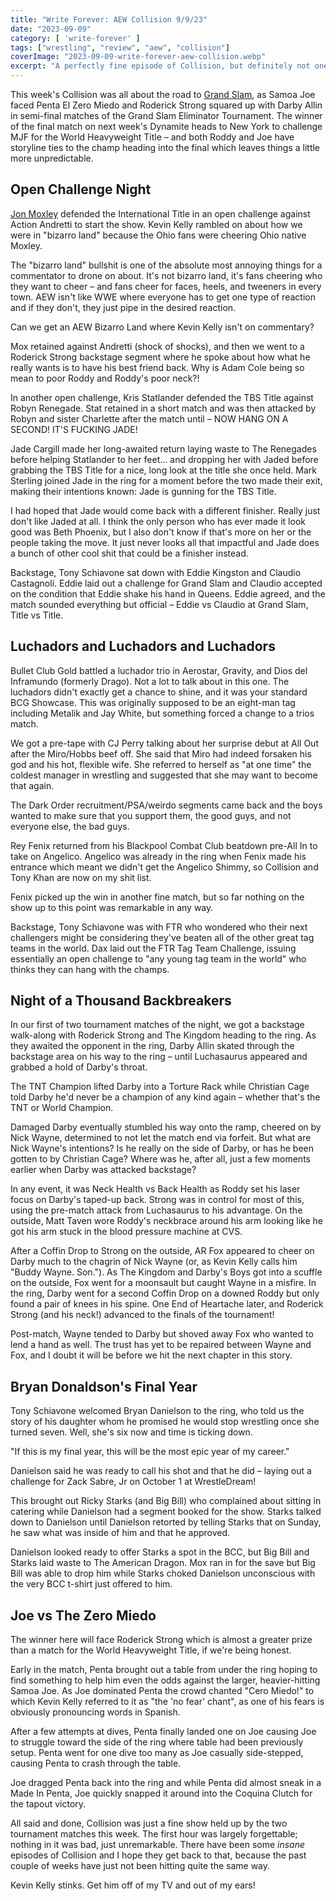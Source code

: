 ```yaml
---
title: "Write Forever: AEW Collision 9/9/23"
date: "2023-09-09"
category: [ 'write-forever' ]
tags: ["wrestling", "review", "aew", "collision"]
coverImage: "2023-09-09-write-forever-aew-collision.webp"
excerpt: "A perfectly fine episode of Collision, but definitely not one for the books. The Grand Slam Tournament continues on with Roderick Strong and Samoa Joe advancing to the finals."
---
```


This week's Collision was all about the road to [Grand Slam](/posts/2023-09-20-write-forever-aew-dynamite-grand-slam), as Samoa Joe faced Penta El Zero Miedo and Roderick Strong squared up with Darby Allin in semi-final matches of the Grand Slam Eliminator Tournament. The winner of the final match on next week's Dynamite heads to New York to challenge MJF for the World Heavyweight Title – and both Roddy and Joe have storyline ties to the champ heading into the final which leaves things a little more unpredictable.

## Open Challenge Night

[Jon Moxley](/posts/2024-11-23-write-forever-aew-full-gear) defended the International Title in an open challenge against Action Andretti to start the show. Kevin Kelly rambled on about how we were in "bizarro land" because the Ohio fans were cheering Ohio native Moxley.

The "bizarro land" bullshit is one of the absolute most annoying things for a commentator to drone on about. It's not bizarro land, it's fans cheering who they want to cheer – and fans cheer for faces, heels, and tweeners in every town. AEW isn't like WWE where everyone has to get one type of reaction and if they don't, they just pipe in the desired reaction.

Can we get an AEW Bizarro Land where Kevin Kelly isn't on commentary?

Mox retained against Andretti (shock of shocks), and then we went to a Roderick Strong backstage segment where he spoke about how what he really wants is to have his best friend back. Why is Adam Cole being so mean to poor Roddy and Roddy's poor neck?!

In another open challenge, Kris Statlander defended the TBS Title against Robyn Renegade. Stat retained in a short match and was then attacked by Robyn and sister Charlette after the match until – NOW HANG ON A SECOND! IT'S FUCKING JADE!

Jade Cargill made her long-awaited return laying waste to The Renegades before helping Statlander to her feet... and dropping her with Jaded before grabbing the TBS Title for a nice, long look at the title she once held. Mark Sterling joined Jade in the ring for a moment before the two made their exit, making their intentions known: Jade is gunning for the TBS Title.

I had hoped that Jade would come back with a different finisher. Really just don't like Jaded at all. I think the only person who has ever made it look good was Beth Phoenix, but I also don't know if that's more on her or the people taking the move. It just never looks all that impactful and Jade does a bunch of other cool shit that could be a finisher instead.

Backstage, Tony Schiavone sat down with Eddie Kingston and Claudio Castagnoli. Eddie laid out a challenge for Grand Slam and Claudio accepted on the condition that Eddie shake his hand in Queens. Eddie agreed, and the match sounded everything but official – Eddie vs Claudio at Grand Slam, Title vs Title.

## Luchadors and Luchadors and Luchadors

Bullet Club Gold battled a luchador trio in Aerostar, Gravity, and Dios del Inframundo (formerly Drago). Not a lot to talk about in this one. The luchadors didn't exactly get a chance to shine, and it was your standard BCG Showcase. This was originally supposed to be an eight-man tag including Metalik and Jay White, but something forced a change to a trios match.

We got a pre-tape with CJ Perry talking about her surprise debut at All Out after the Miro/Hobbs beef off. She said that Miro had indeed forsaken his god and his hot, flexible wife. She referred to herself as "at one time" the coldest manager in wrestling and suggested that she may want to become that again.

The Dark Order recruitment/PSA/weirdo segments came back and the boys wanted to make sure that you support them, the good guys, and not everyone else, the bad guys.

Rey Fenix returned from his Blackpool Combat Club beatdown pre-All In to take on Angelico. Angelico was already in the ring when Fenix made his entrance which meant we didn't get the Angelico Shimmy, so Collision and Tony Khan are now on my shit list.

Fenix picked up the win in another fine match, but so far nothing on the show up to this point was remarkable in any way.

Backstage, Tony Schiavone was with FTR who wondered who their next challengers might be considering they've beaten all of the other great tag teams in the world. Dax laid out the FTR Tag Team Challenge, issuing essentially an open challenge to "any young tag team in the world" who thinks they can hang with the champs.

## Night of a Thousand Backbreakers

In our first of two tournament matches of the night, we got a backstage walk-along with Roderick Strong and The Kingdom heading to the ring. As they awaited the opponent in the ring, Darby Allin skated through the backstage area on his way to the ring – until Luchasaurus appeared and grabbed a hold of Darby's throat.

The TNT Champion lifted Darby into a Torture Rack while Christian Cage told Darby he'd never be a champion of any kind again – whether that's the TNT or World Champion.

Damaged Darby eventually stumbled his way onto the ramp, cheered on by Nick Wayne, determined to not let the match end via forfeit. But what are Nick Wayne's intentions? Is he really on the side of Darby, or has he been gotten to by Christian Cage? Where was he, after all, just a few moments earlier when Darby was attacked backstage?

In any event, it was Neck Health vs Back Health as Roddy set his laser focus on Darby's taped-up back. Strong was in control for most of this, using the pre-match attack from Luchasaurus to his advantage. On the outside, Matt Taven wore Roddy's neckbrace around his arm looking like he got his arm stuck in the blood pressure machine at CVS.

After a Coffin Drop to Strong on the outside, AR Fox appeared to cheer on Darby much to the chagrin of Nick Wayne (or, as Kevin Kelly calls him "Buddy Wayne. Son."). As The Kingdom and Darby's Boys got into a scuffle on the outside, Fox went for a moonsault but caught Wayne in a misfire. In the ring, Darby went for a second Coffin Drop on a downed Roddy but only found a pair of knees in his spine. One End of Heartache later, and Roderick Strong (and his neck!) advanced to the finals of the tournament!

Post-match, Wayne tended to Darby but shoved away Fox who wanted to lend a hand as well. The trust has yet to be repaired between Wayne and Fox, and I doubt it will be before we hit the next chapter in this story.

## Bryan Donaldson's Final Year

Tony Schiavone welcomed Bryan Danielson to the ring, who told us the story of his daughter whom he promised he would stop wrestling once she turned seven. Well, she's six now and time is ticking down.

"If this is my final year, this will be the most epic year of my career."

Danielson said he was ready to call his shot and that he did – laying out a challenge for Zack Sabre, Jr on October 1 at WrestleDream!

This brought out Ricky Starks (and Big Bill) who complained about sitting in catering while Danielson had a segment booked for the show. Starks talked down to Danielson until Danielson retorted by telling Starks that on Sunday, he saw what was inside of him and that he approved.

Danielson looked ready to offer Starks a spot in the BCC, but Big Bill and Starks laid waste to The American Dragon. Mox ran in for the save but Big Bill was able to drop him while Starks choked Danielson unconscious with the very BCC t-shirt just offered to him.

## Joe vs The Zero Miedo

The winner here will face Roderick Strong which is almost a greater prize than a match for the World Heavyweight Title, if we're being honest.

Early in the match, Penta brought out a table from under the ring hoping to find something to help him even the odds against the larger, heavier-hitting Samoa Joe. As Joe dominated Penta the crowd chanted "Cero Miedo!" to which Kevin Kelly referred to it as "the 'no fear' chant", as one of his fears is obviously pronouncing words in Spanish.

After a few attempts at dives, Penta finally landed one on Joe causing Joe to struggle toward the side of the ring where table had been previously setup. Penta went for one dive too many as Joe casually side-stepped, causing Penta to crash through the table.

Joe dragged Penta back into the ring and while Penta did almost sneak in a Made In Penta, Joe quickly snapped it around into the Coquina Clutch for the tapout victory.

All said and done, Collision was just a fine show held up by the two tournament matches this week. The first hour was largely forgettable; nothing in it was bad, just unremarkable. There have been some *insane* episodes of Collision and I hope they get back to that, because the past couple of weeks have just not been hitting quite the same way.

Kevin Kelly stinks. Get him off of my TV and out of my ears!